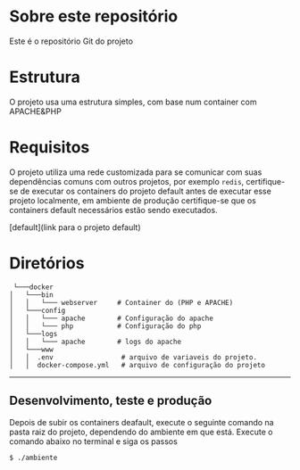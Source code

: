 # Sobre este repositório

Este é o repositório Git do projeto

# Estrutura
O projeto usa uma estrutura simples, com base num container com APACHE&PHP

# Requisitos

O projeto utiliza uma rede customizada para se comunicar com suas dependências comuns com outros projetos, por exemplo `redis`, certifique-se de executar os containers do projeto default antes de executar esse projeto localmente, em ambiente de produção certifique-se que os containers default necessários estão sendo executados.

[default](link para o projeto default)

# Diretórios
```
 └───docker
│   └───bin
│   │   └─── webserver     # Container do (PHP e APACHE)
│   └───config
│   │   └─── apache        # Configuração do apache
│   │   └─── php           # Configuração do php
│   └───logs
│   │   └─── apache        # logs do apache
│   └───www 
│   │  .env                 # arquivo de variaveis do projeto. 
│   │  docker-compose.yml   # arquivo de configuração do projeto
```
---

## Desenvolvimento, teste e produção

Depois de subir os containers deafault, execute o seguinte comando na pasta raiz do projeto, dependendo do ambiente em que está.
Execute o comando abaixo no terminal e siga os passos
```
$ ./ambiente
```